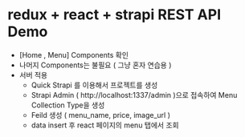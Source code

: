 # redux + react + strapi REST API Demo

* [Home , Menu] Components 확인
* 나머지 Components는 불필요 ( 그냥 혼자 연습용 )
* 서버 적용 
    - Quick Strapi 를 이용해서 프로젝트를 생성
    - Strapi Admin ( http://localhost:1337/admin )으로 접속하여 Menu Collection Type을 생성
    - Feild 생성 ( menu_name, price, image_url )
    - data insert 후 react 페이지의 menu 탭에서 조회